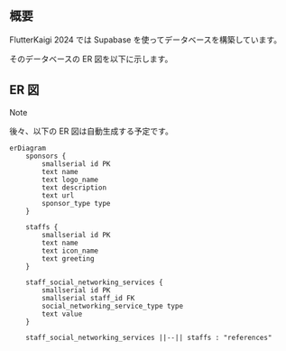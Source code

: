 ## 概要

FlutterKaigi 2024 では Supabase を使ってデータベースを構築しています。

そのデータベースの ER 図を以下に示します。

## ER 図

> [!NOTE]  
> 後々、以下の ER 図は自動生成する予定です。

```mermaid
erDiagram
    sponsors {
        smallserial id PK
        text name
        text logo_name
        text description
        text url
        sponsor_type type
    }

    staffs {
        smallserial id PK
        text name
        text icon_name
        text greeting
    }

    staff_social_networking_services {
        smallserial id PK
        smallserial staff_id FK
        social_networking_service_type type
        text value
    }

    staff_social_networking_services ||--|| staffs : "references"
```
